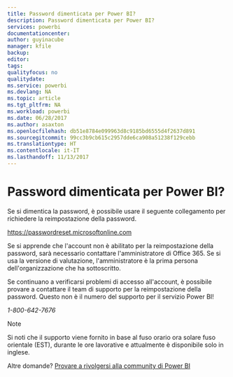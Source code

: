 ```yaml
---
title: Password dimenticata per Power BI?
description: Password dimenticata per Power BI?
services: powerbi
documentationcenter: 
author: guyinacube
manager: kfile
backup: 
editor: 
tags: 
qualityfocus: no
qualitydate: 
ms.service: powerbi
ms.devlang: NA
ms.topic: article
ms.tgt_pltfrm: NA
ms.workload: powerbi
ms.date: 06/28/2017
ms.author: asaxton
ms.openlocfilehash: db51e8784e099963d8c9185bd6555d4f2637d891
ms.sourcegitcommit: 99cc3b9cb615c2957dde6ca908a51238f129cebb
ms.translationtype: HT
ms.contentlocale: it-IT
ms.lasthandoff: 11/13/2017
---
```

# <a name="forgot-your-password-for-power-bi"></a>Password dimenticata per Power BI?
Se si dimentica la password, è possibile usare il seguente collegamento per richiedere la reimpostazione della password.

<https://passwordreset.microsoftonline.com>

Se si apprende che l'account non è abilitato per la reimpostazione della password, sarà necessario contattare l'amministratore di Office 365. Se si usa la versione di valutazione, l'amministratore è la prima persona dell'organizzazione che ha sottoscritto.

Se continuano a verificarsi problemi di accesso all'account, è possibile provare a contattare il team di supporto per la reimpostazione della password. Questo non è il numero del supporto per il servizio Power BI!

*1-800-642-7676*

> [!NOTE]
> Si noti che il supporto viene fornito in base al fuso orario ora solare fuso orientale (EST), durante le ore lavorative e attualmente è disponibile solo in inglese.
> 
> 

Altre domande? [Provare a rivolgersi alla community di Power BI](http://community.powerbi.com/)

